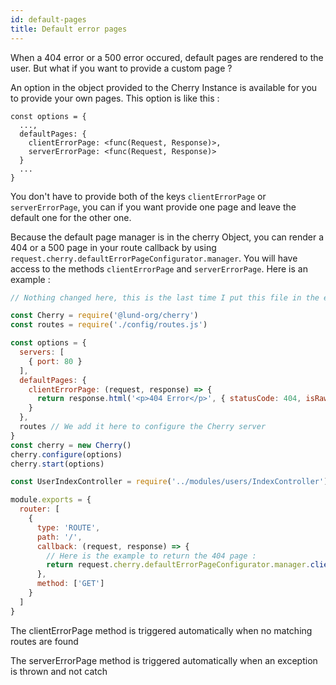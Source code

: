```yaml
---
id: default-pages
title: Default error pages 
---
```


When a 404 error or a 500 error occured, default pages are rendered to the user.
But what if you want to provide a custom page ?

An option in the object provided to the Cherry Instance is available for you to provide your own pages.
This option is like this :

```
const options = {
  ...,
  defaultPages: {
    clientErrorPage: <func(Request, Response)>,
    serverErrorPage: <func(Request, Response)>
  }
  ...
}

```

You don't have to provide both of the keys `clientErrorPage` or `serverErrorPage`, you can if you want provide one page and leave the default one for the other one.

Because the default page manager is in the cherry Object, you can render a 404 or a 500 page in your route callback by using `request.cherry.defaultErrorPageConfigurator.manager`. You will have access to the methods `clientErrorPage` and `serverErrorPage`. Here is an example :

<!--DOCUSAURUS_CODE_TABS-->
<!-- main.js -->

```javascript
// Nothing changed here, this is the last time I put this file in the example, assume in the next ones the file doesn't change

const Cherry = require('@lund-org/cherry')
const routes = require('./config/routes.js')

const options = {
  servers: [
    { port: 80 }
  ],
  defaultPages: {
    clientErrorPage: (request, response) => {
      return response.html('<p>404 Error</p>', { statusCode: 404, isRaw: true })
    }
  },
  routes // We add it here to configure the Cherry server
}
const cherry = new Cherry()
cherry.configure(options)
cherry.start(options)
```

<!-- config/routes.js -->

```javascript
const UserIndexController = require('../modules/users/IndexController')

module.exports = {
  router: [
    {
      type: 'ROUTE',
      path: '/',
      callback: (request, response) => {
        // Here is the example to return the 404 page :
        return request.cherry.defaultErrorPageConfigurator.manager.clientErrorPage(request, response)
      },
      method: ['GET']
    }
  ]
}
```

<!--END_DOCUSAURUS_CODE_TABS-->

The clientErrorPage method is triggered automatically when no matching routes are found

The serverErrorPage method is triggered automatically when an exception is thrown and not catch
